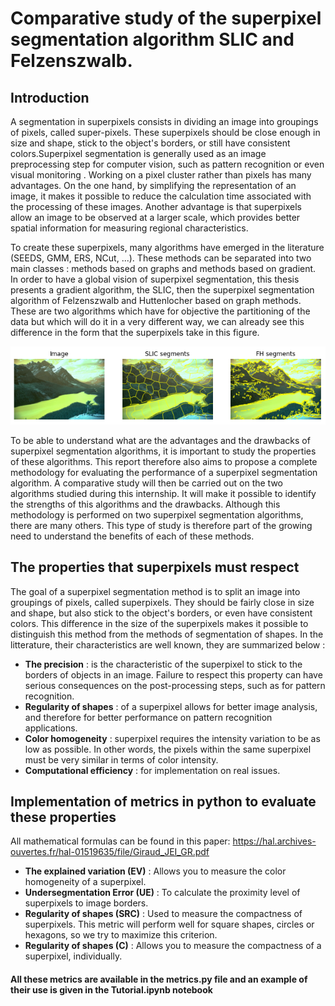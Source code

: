 # Comparative study of the superpixel segmentation algorithm SLIC and Felzenszwalb.

## Introduction


A segmentation in superpixels consists in dividing an image into groupings of pixels, called super-pixels. These superpixels should be close enough in size and shape, stick to the object's borders, or still have consistent colors.Superpixel segmentation is generally used as an image preprocessing step for computer vision, such as pattern recognition or even visual monitoring . Working on a pixel cluster rather than pixels has many advantages. On the one hand, by simplifying the representation of an image, it makes it possible to reduce the calculation time associated with the processing of these images. Another advantage is that superpixels allow an image to be observed at a larger scale, which provides better spatial information for measuring regional characteristics.

To create these superpixels, many algorithms have emerged in the literature (SEEDS, GMM, ERS, NCut, ...). These methods can be separated into two main classes : methods based on graphs and methods based on gradient. In order to have a global vision of superpixel segmentation, this thesis presents a gradient algorithm, the SLIC, then the superpixel segmentation algorithm of Felzenszwalb and Huttenlocher based on graph methods. These are two algorithms which have for objective the partitioning of the data but which will do it in a very different way, we can already see this difference in the form that the superpixels take in this figure.

![Screenshot](Data/slic_fh.png)

To be able to understand what are the advantages and the drawbacks of superpixel segmentation algorithms, it is important to study the properties of these algorithms. This report therefore also aims to propose a complete methodology for evaluating the performance of a superpixel segmentation algorithm. A comparative study will then be carried out on the two algorithms studied during this internship. It will make it possible to identify the strengths of this algorithms and the drawbacks. Although this methodology is performed on two superpixel segmentation algorithms, there are many others. This type of study is therefore part of the growing need to understand the benefits of each of these methods.


## The properties that superpixels must respect

The goal of a superpixel segmentation method is to split an image into groupings of pixels, called superpixels. They should be fairly close in size and shape, but also stick to the object's borders, or even have consistent colors. This difference in the size of the superpixels makes it possible to distinguish this method from the methods of segmentation of shapes. In the litterature, their characteristics are well known, they are summarized below : 

* **The precision** : is the characteristic of the superpixel to stick to the borders of objects in an image. Failure to respect this property can have serious consequences on the post-processing steps, such as for pattern recognition.
* **Regularity of shapes** :  of a superpixel allows for better image analysis, and therefore for better performance on pattern recognition applications.
* **Color homogeneity** : superpixel requires the intensity variation to be as low as possible. In other words, the pixels within the same superpixel must be very similar in terms of color intensity.
* **Computational efficiency** : for implementation on real issues.


## Implementation of metrics in python to evaluate these properties
All mathematical formulas can be found in this paper: https://hal.archives-ouvertes.fr/hal-01519635/file/Giraud_JEI_GR.pdf

* **The explained variation (EV)** : Allows you to measure the color homogeneity of a superpixel.
* **Undersegmentation Error (UE)** :  To calculate the proximity level of superpixels to image borders.  
* **Regularity of shapes (SRC)** : Used to measure the compactness of superpixels. This metric will perform well for square shapes, circles or hexagons, so we try to maximize this criterion.
* **Regularity of shapes (C)** : Allows you to measure the compactness of a superpixel, individually.



#### All these metrics are available in the metrics.py file and an example of their use is given in the Tutorial.ipynb notebook
  


    
